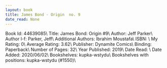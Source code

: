 ```yaml
---
layout: book
title: James Bond - Origin  no. 9
date_read: None
---
```


Book Id: 44639085\ 
Title: James Bond: Origin #9\ 
Author: Jeff Parker\ 
Author l-f: Parker, Jeff\ 
Additional Authors: Ibrahim Moustafa\ 
ISBN: \ 
My Rating: 0\ 
Average Rating: 3.62\ 
Publisher: Dynamite Comics\ 
Binding: Paperback\ 
Number of Pages: 32\ 
Year Published: 2019\ 
Date Read: \ 
Date Added: 2020/06/02\ 
Bookshelves: kupka-wstydu\ 
Bookshelves with positions: kupka-wstydu (#1550)\ 

